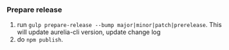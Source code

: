 ### Prepare release

1. run `gulp prepare-release --bump major|minor|patch|prerelease`. This will update aurelia-cli version, update change log
2. do `npm publish`.
